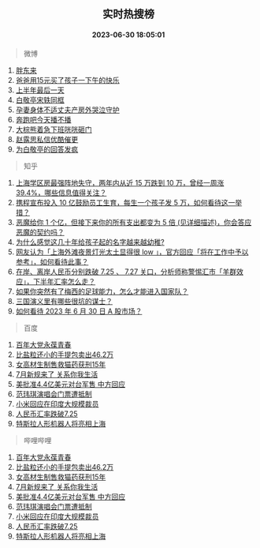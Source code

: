 <div align="center"><h2>实时热搜榜</h2><h4>2023-06-30 18:05:01</h4></div>

> 微博  

1. [胖东来](https://s.weibo.com/weibo?q=%E8%83%96%E4%B8%9C%E6%9D%A5&t=31&band_rank=1&Refer=top)<br />
2. [爸爸用15元买了孩子一下午的快乐](https://s.weibo.com/weibo?q=%23%E7%88%B8%E7%88%B8%E7%94%A815%E5%85%83%E4%B9%B0%E4%BA%86%E5%AD%A9%E5%AD%90%E4%B8%80%E4%B8%8B%E5%8D%88%E7%9A%84%E5%BF%AB%E4%B9%90%23&t=31&band_rank=2&Refer=top)<br />
3. [上半年最后一天](https://s.weibo.com/weibo?q=%23%E4%B8%8A%E5%8D%8A%E5%B9%B4%E6%9C%80%E5%90%8E%E4%B8%80%E5%A4%A9%23&t=31&band_rank=3&Refer=top)<br />
4. [白敬亭宋轶同框](https://s.weibo.com/weibo?q=%23%E7%99%BD%E6%95%AC%E4%BA%AD%E5%AE%8B%E8%BD%B6%E5%90%8C%E6%A1%86%23&t=31&band_rank=4&Refer=top)<br />
5. [孕妻身体不适丈夫产房外哭泣守护](https://s.weibo.com/weibo?q=%23%E5%AD%95%E5%A6%BB%E8%BA%AB%E4%BD%93%E4%B8%8D%E9%80%82%E4%B8%88%E5%A4%AB%E4%BA%A7%E6%88%BF%E5%A4%96%E5%93%AD%E6%B3%A3%E5%AE%88%E6%8A%A4%23&t=31&band_rank=5&Refer=top)<br />
6. [奔跑吧今天播不播](https://s.weibo.com/weibo?q=%23%E5%A5%94%E8%B7%91%E5%90%A7%E4%BB%8A%E5%A4%A9%E6%92%AD%E4%B8%8D%E6%92%AD%23&t=31&band_rank=6&Refer=top)<br />
7. [大棕熊着急下班咣咣砸门](https://s.weibo.com/weibo?q=%23%E5%A4%A7%E6%A3%95%E7%86%8A%E7%9D%80%E6%80%A5%E4%B8%8B%E7%8F%AD%E5%92%A3%E5%92%A3%E7%A0%B8%E9%97%A8%23&t=31&band_rank=7&Refer=top)<br />
8. [赵露思私信优酷催更](https://s.weibo.com/weibo?q=%23%E8%B5%B5%E9%9C%B2%E6%80%9D%E7%A7%81%E4%BF%A1%E4%BC%98%E9%85%B7%E5%82%AC%E6%9B%B4%23&t=31&band_rank=8&Refer=top)<br />
9. [为白敬亭的回答发疯](https://s.weibo.com/weibo?q=%23%E4%B8%BA%E7%99%BD%E6%95%AC%E4%BA%AD%E7%9A%84%E5%9B%9E%E7%AD%94%E5%8F%91%E7%96%AF%23&t=31&band_rank=9&Refer=top)<br />

> 知乎  

1. [上海学区房最强阵地失守，两年内从近 15 万跌到 10 万，曾经一周涨 39.4%，哪些信息值得关注？](https://www.zhihu.com/question/609355451)<br />
2. [携程宣布投入 10 亿鼓励员工生育，每生一个孩子发 5 万，如何看待这一举措？](https://www.zhihu.com/question/609562977)<br />
3. [恶魔给你 1 个亿，但接下来你的所有支出都变为 5 倍 (见详细描述)，你会答应恶魔的契约吗？](https://www.zhihu.com/question/608441800)<br />
4. [为什么感觉这几十年给孩子起的名字越来越幼稚?](https://www.zhihu.com/question/608128511)<br />
5. [网友认为「上海外滩夜景灯光太土显得很 low 」，官方回应「将在工作中予以参考」，如何看待此事？](https://www.zhihu.com/question/609552731)<br />
6. [在岸、离岸人民币分别跌破 7.25 、 7.27 关口，分析师称警惕汇市「羊群效应」，下半年汇率怎么走？](https://www.zhihu.com/question/609552420)<br />
7. [如果你突然有了梅西的足球能力，怎么才能进入国家队？](https://www.zhihu.com/question/609482729)<br />
8. [三国演义里有哪些很坑的谋士？](https://www.zhihu.com/question/332509582)<br />
9. [如何看待 2023 年 6 月 30 日 A 股市场？](https://www.zhihu.com/question/609544444)<br />

> 百度  

1. [百年大党永葆青春](https://www.baidu.com/s?wd=%E7%99%BE%E5%B9%B4%E5%A4%A7%E5%85%9A%E6%B0%B8%E8%91%86%E9%9D%92%E6%98%A5&sa=fyb_news&rsv_dl=fyb_news)<br />
2. [比盐粒还小的手提包卖出46.2万](https://www.baidu.com/s?wd=%E6%AF%94%E7%9B%90%E7%B2%92%E8%BF%98%E5%B0%8F%E7%9A%84%E6%89%8B%E6%8F%90%E5%8C%85%E5%8D%96%E5%87%BA46.2%E4%B8%87&sa=fyb_news&rsv_dl=fyb_news)<br />
3. [女高材生制售救猫药获刑15年](https://www.baidu.com/s?wd=%E5%A5%B3%E9%AB%98%E6%9D%90%E7%94%9F%E5%88%B6%E5%94%AE%E6%95%91%E7%8C%AB%E8%8D%AF%E8%8E%B7%E5%88%9115%E5%B9%B4&sa=fyb_news&rsv_dl=fyb_news)<br />
4. [7月新规来了 关系你我生活](https://www.baidu.com/s?wd=7%E6%9C%88%E6%96%B0%E8%A7%84%E6%9D%A5%E4%BA%86+%E5%85%B3%E7%B3%BB%E4%BD%A0%E6%88%91%E7%94%9F%E6%B4%BB&sa=fyb_news&rsv_dl=fyb_news)<br />
5. [美批准4.4亿美元对台军售 中方回应](https://www.baidu.com/s?wd=%E7%BE%8E%E6%89%B9%E5%87%864.4%E4%BA%BF%E7%BE%8E%E5%85%83%E5%AF%B9%E5%8F%B0%E5%86%9B%E5%94%AE+%E4%B8%AD%E6%96%B9%E5%9B%9E%E5%BA%94&sa=fyb_news&rsv_dl=fyb_news)<br />
6. [范玮琪演唱会门票遭抵制](https://www.baidu.com/s?wd=%E8%8C%83%E7%8E%AE%E7%90%AA%E6%BC%94%E5%94%B1%E4%BC%9A%E9%97%A8%E7%A5%A8%E9%81%AD%E6%8A%B5%E5%88%B6&sa=fyb_news&rsv_dl=fyb_news)<br />
7. [小米回应在印度大规模裁员](https://www.baidu.com/s?wd=%E5%B0%8F%E7%B1%B3%E5%9B%9E%E5%BA%94%E5%9C%A8%E5%8D%B0%E5%BA%A6%E5%A4%A7%E8%A7%84%E6%A8%A1%E8%A3%81%E5%91%98&sa=fyb_news&rsv_dl=fyb_news)<br />
8. [人民币汇率跌破7.25](https://www.baidu.com/s?wd=%E4%BA%BA%E6%B0%91%E5%B8%81%E6%B1%87%E7%8E%87%E8%B7%8C%E7%A0%B47.25&sa=fyb_news&rsv_dl=fyb_news)<br />
9. [特斯拉人形机器人将亮相上海](https://www.baidu.com/s?wd=%E7%89%B9%E6%96%AF%E6%8B%89%E4%BA%BA%E5%BD%A2%E6%9C%BA%E5%99%A8%E4%BA%BA%E5%B0%86%E4%BA%AE%E7%9B%B8%E4%B8%8A%E6%B5%B7&sa=fyb_news&rsv_dl=fyb_news)<br />

> 哔哩哔哩  

1. [百年大党永葆青春](https://www.baidu.com/s?wd=%E7%99%BE%E5%B9%B4%E5%A4%A7%E5%85%9A%E6%B0%B8%E8%91%86%E9%9D%92%E6%98%A5&sa=fyb_news&rsv_dl=fyb_news)<br />
2. [比盐粒还小的手提包卖出46.2万](https://www.baidu.com/s?wd=%E6%AF%94%E7%9B%90%E7%B2%92%E8%BF%98%E5%B0%8F%E7%9A%84%E6%89%8B%E6%8F%90%E5%8C%85%E5%8D%96%E5%87%BA46.2%E4%B8%87&sa=fyb_news&rsv_dl=fyb_news)<br />
3. [女高材生制售救猫药获刑15年](https://www.baidu.com/s?wd=%E5%A5%B3%E9%AB%98%E6%9D%90%E7%94%9F%E5%88%B6%E5%94%AE%E6%95%91%E7%8C%AB%E8%8D%AF%E8%8E%B7%E5%88%9115%E5%B9%B4&sa=fyb_news&rsv_dl=fyb_news)<br />
4. [7月新规来了 关系你我生活](https://www.baidu.com/s?wd=7%E6%9C%88%E6%96%B0%E8%A7%84%E6%9D%A5%E4%BA%86+%E5%85%B3%E7%B3%BB%E4%BD%A0%E6%88%91%E7%94%9F%E6%B4%BB&sa=fyb_news&rsv_dl=fyb_news)<br />
5. [美批准4.4亿美元对台军售 中方回应](https://www.baidu.com/s?wd=%E7%BE%8E%E6%89%B9%E5%87%864.4%E4%BA%BF%E7%BE%8E%E5%85%83%E5%AF%B9%E5%8F%B0%E5%86%9B%E5%94%AE+%E4%B8%AD%E6%96%B9%E5%9B%9E%E5%BA%94&sa=fyb_news&rsv_dl=fyb_news)<br />
6. [范玮琪演唱会门票遭抵制](https://www.baidu.com/s?wd=%E8%8C%83%E7%8E%AE%E7%90%AA%E6%BC%94%E5%94%B1%E4%BC%9A%E9%97%A8%E7%A5%A8%E9%81%AD%E6%8A%B5%E5%88%B6&sa=fyb_news&rsv_dl=fyb_news)<br />
7. [小米回应在印度大规模裁员](https://www.baidu.com/s?wd=%E5%B0%8F%E7%B1%B3%E5%9B%9E%E5%BA%94%E5%9C%A8%E5%8D%B0%E5%BA%A6%E5%A4%A7%E8%A7%84%E6%A8%A1%E8%A3%81%E5%91%98&sa=fyb_news&rsv_dl=fyb_news)<br />
8. [人民币汇率跌破7.25](https://www.baidu.com/s?wd=%E4%BA%BA%E6%B0%91%E5%B8%81%E6%B1%87%E7%8E%87%E8%B7%8C%E7%A0%B47.25&sa=fyb_news&rsv_dl=fyb_news)<br />
9. [特斯拉人形机器人将亮相上海](https://www.baidu.com/s?wd=%E7%89%B9%E6%96%AF%E6%8B%89%E4%BA%BA%E5%BD%A2%E6%9C%BA%E5%99%A8%E4%BA%BA%E5%B0%86%E4%BA%AE%E7%9B%B8%E4%B8%8A%E6%B5%B7&sa=fyb_news&rsv_dl=fyb_news)<br />
